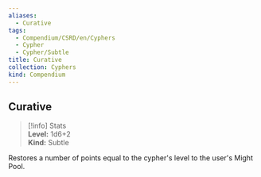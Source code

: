 ```yaml
---
aliases:
  - Curative
tags:
  - Compendium/CSRD/en/Cyphers
  - Cypher
  - Cypher/Subtle
title: Curative
collection: Cyphers
kind: Compendium
---
```

## Curative  
>[!info] Stats  
> **Level:** 1d6+2  
> **Kind:** Subtle
  
Restores a number of points equal to the cypher's level to the user's Might Pool.